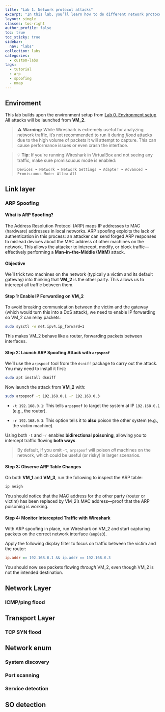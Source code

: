 ```yaml
---
title: "Lab 1. Network protocol attacks"
excerpt: "In this lab, you’ll learn how to do different network protocol attacks."
layout: single
classes: toc-right
author_profile: false
toc: true
toc_sticky: true
sidebar:
  nav: "labs"
collection: labs
categories: 
  - custom-labs
tags: 
  - tutorial
  - arp
  - spoofing
  - nmap
---
```

## Enviroment

This lab builds upon the environment setup from [Lab 0. Environment setup](/labs/a00-setting-up-enviroment/). All attacks will be launched from **VM_2**.

> ⚠️ **Warning:** While Wireshark is extremely useful for analyzing network traffic, it’s not recommended to run it during *flood* attacks due to the high volume of packets it will attempt to capture. This can cause performance issues or even crash the interface.

> 💡 **Tip:** If you're running Wireshark in VirtualBox and not seeing any traffic, make sure promiscuous mode is enabled:
>
> `Devices → Network → Network Settings → Adapter → Advanced → Promiscuous Mode: Allow All`

## Link layer

### ARP Spoofing

#### What is ARP Spoofing?

The Address Resolution Protocol (ARP) maps IP addresses to MAC (hardware) addresses in local networks. ARP spoofing exploits the lack of authentication in this process: an attacker can send forged ARP responses to mislead devices about the MAC address of other machines on the network. This allows the attacker to intercept, modify, or block traffic—effectively performing a **Man-in-the-Middle (MitM)** attack.

#### Objective

We’ll trick two machines on the network (typically a victim and its default gateway) into thinking that **VM_2** is the other party. This allows us to intercept all traffic between them.

#### Step 1: Enable IP Forwarding on VM_2

To avoid breaking communication between the victim and the gateway (which would turn this into a DoS attack), we need to enable IP forwarding so VM_2 can relay packets:

```bash
sudo sysctl -w net.ipv4.ip_forward=1
```

This makes VM_2 behave like a router, forwarding packets between interfaces.

#### Step 2: Launch ARP Spoofing Attack with `arpspoof`

We’ll use the `arpspoof` tool from the `dsniff` package to carry out the attack. You may need to install it first:

```bash
sudo apt install dsniff
```

Now launch the attack from **VM_2** with:

```bash
sudo arpspoof -t 192.168.0.1 -r 192.168.0.3
```

* `-t 192.168.0.1`: This tells `arpspoof` to target the system at IP `192.168.0.1` (e.g., the router).

* `-r 192.168.0.3`: This option tells it to **also** poison the other system (e.g., the victim machine).

Using both `-t` and `-r` enables **bidirectional poisoning**, allowing you to intercept traffic flowing **both ways**.

> By default, if you omit `-t`, `arpspoof` will poison *all* machines on the network, which could be useful (or risky) in larger scenarios.

#### Step 3: Observe ARP Table Changes

On both **VM_1** and **VM_3**, run the following to inspect the ARP table:

```bash
ip neigh
```

You should notice that the MAC address for the other party (router or victim) has been replaced by VM_2’s MAC address—proof that the ARP poisoning is working.

#### Step 4: Monitor Intercepted Traffic with Wireshark

With ARP spoofing in place, run Wireshark on VM_2 and start capturing packets on the correct network interface (`enp0s3`).

Apply the following display filter to focus on traffic between the victim and the router:

```ini
ip.addr == 192.168.0.1 && ip.addr == 192.168.0.3
```

You should now see packets flowing *through* VM_2, even though VM_2 is not the intended destination.

## Network Layer

### ICMP/ping flood

## Transport Layer

### TCP SYN flood

## Network enum

### System discovery

### Port scanning

### Service detection

## SO detection
